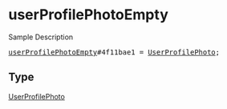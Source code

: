 # userProfilePhotoEmpty

Sample Description

<pre>
<a href="../constructor/userProfilePhotoEmpty.md">userProfilePhotoEmpty</a>#4f11bae1 = <a href="../type/UserProfilePhoto.md">UserProfilePhoto</a>;</pre>

## Type

<a href="../type/UserProfilePhoto.md">UserProfilePhoto</a>
